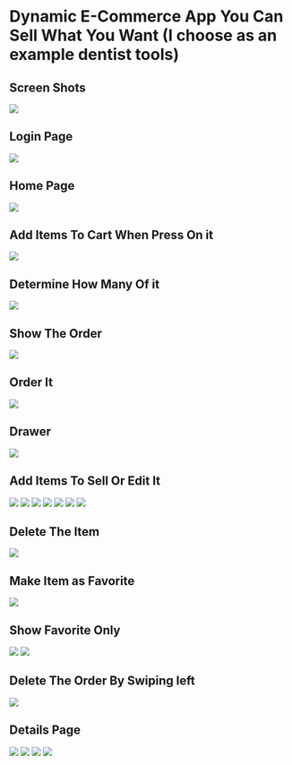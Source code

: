 # Dynamic E-Commerce App You Can Sell What You Want (I choose as an example dentist tools)


## Screen Shots
<img src="assets/images/Daco_4936345.png">

## Login Page
<img src="ss/0.png">

## Home Page
<img src="ss/122807613_341778087123825_2092059293694957343_n.png">

## Add Items To Cart When Press On it
<img src="ss/2.png">

## Determine How Many Of it
<img src="ss/3.png">

## Show The Order
<img src="ss/4.png">

## Order It
<img src="ss/5.png">

## Drawer
<img src="ss/20.png">

## Add Items To Sell Or Edit It
<img src="ss/6.png">
<img src="ss/7.png">
<img src="ss/8.png">
<img src="ss/9.png">
<img src="ss/10.png">
<img src="ss/11.png">
<img src="ss/17.png">

## Delete The Item
<img src="ss/21.png">

## Make Item as Favorite
<img src="ss/12.png">

## Show Favorite Only
<img src="ss/13.png">
<img src="ss/14.png">

## Delete The Order By Swiping left
<img src="ss/22.png">

## Details Page
<img src="ss/15.png">
<img src="ss/16.png">
<img src="ss/18.png">
<img src="ss/19.png">


